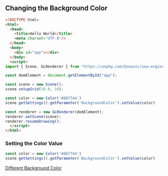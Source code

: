 
## Changing the Background Color


```html
<!DOCTYPE html>
<html>
  <head>
    <title>Hello World</title>
    <meta charset="UTF-8"/>
  </head>
  <body>
    <div id="app"></div>
  </body>
  <script>
import { Scene, GLRenderer } from "https://unpkg.com/@zeainc/zea-engine@1.0.5/dist/index.esm.js"

const domElement = document.getElementById("app");

const scene = new Scene();
scene.setupGrid(10.0, 10);

const color = new Color('#887744')
scene.getSettings().getParameter('BackgroundColor').setValue(color)

const renderer = new GLRenderer(domElement);
renderer.setScene(scene);
renderer.resumeDrawing();
  </script>
</html>
```

### Setting the Color Value
```javascript
const color = new Color('#887744')
scene.getSettings().getParameter('BackgroundColor').setValue(color)
```


[Different Background Color](./HelloWorld-DifferentBackgroundColor.html ':include :type=iframe width=100% height=800px')
